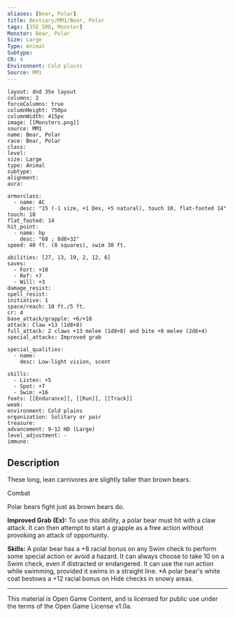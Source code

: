 ```yaml
---
aliases: [Bear, Polar]
title: Bestiary/MM1/Bear, Polar
tags: [35E_SRD, Monster]
Monster: Bear, Polar
Size: Large
Type: Animal
Subtype: 
CR: 4
Environnent: Cold plains
Source: MM1
---
```


```statblock
layout: dnd 35e layout
columns: 2
forceColumns: true
columnHeight: 750px
columnWidth: 415px
image: [[Monsters.png]]
source: MM1
name: Bear, Polar
race: Bear, Polar
class: 
level: 
size: Large
type: Animal
subtype: 
alignment: 
aura: 

armorclass:
  - name: AC
    desc: "15 (-1 size, +1 Dex, +5 natural), touch 10, flat-footed 14"
touch: 10
flat_footed: 14
hit_point:
  - name: hp
    desc: "68 ; 8d8+32"
speed: 40 ft. (8 squares), swim 30 ft.

abilities: [27, 13, 19, 2, 12, 6]
saves:
  - Fort: +10
  - Ref: +7
  - Will: +3
damage_resist: 
spell_resist: 
initiative: 1
space/reach: 10 ft./5 ft.
cr: 4
base_attack/grapple: +6/+18
attack: Claw +13 (1d8+8)
full_attack: 2 claws +13 melee (1d8+8) and bite +8 melee (2d6+4)
special_attacks: Improved grab

special_qualities:
  - name: 
    desc: Low-light vision, scent

skills:
  - Listen: +5
  - Spot: +7
  - Swim: +16
feats: [[Endurance]], [[Run]], [[Track]]
weak: 
environment: Cold plains
organization: Solitary or pair
treasure: 
advancement: 9-12 HD (Large)
level_adjustment: -
immune: 
```

## Description

<p>These long, lean carnivores are slightly taller than brown bears.</p>
<p>Combat</p>
<p>Polar bears fight just as brown bears do.</p>
<p>
            <b>Improved Grab (Ex):</b> To use this ability, a polar bear must hit with a claw attack. It can then attempt to start a grapple as a free action without provoking an attack of opportunity.</p>
<p>
            <b>Skills:</b> A polar bear has a +8 racial bonus on any Swim check to perform some special action or avoid a hazard. It can always choose to take 10 on a Swim check, even if distracted or endangered. It can use the run action while swimming, provided it swims in a straight line. *A polar bear's white coat bestows a +12 racial bonus on Hide checks in snowy areas.</p>

---

This material is Open Game Content, and is licensed for public use under
the terms of the Open Game License v1.0a.
